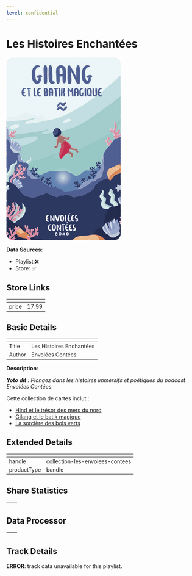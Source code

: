 ```yaml
---
level: confidential
---
```

# Les Histoires Enchantées

![card_[ccWXa].png](../../img/cards/card_[ccWXa].png)

**Data Sources**: 

- Playlist:❌
- Store: ✅


## Store Links

| <!-- --> | <!-- --> |
| - | - |
| price | 17.99 |


## Basic Details

| <!-- --> | <!-- --> |
| - | - |
| Title | Les Histoires Enchantées |
| Author | Envolées Contées |

**Description**:

_**Yoto dit** : Plongez dans les histoires immersifs et poétiques du podcast Envolées Contées._

Cette collection de cartes inclut :

*   [Hind et le trésor des mers du nord](https://eu.yotoplay.com/fr/products/hind-et-le-tresor-des-mers-du-nord "Hind")
*   [Gilang et le batik magique](https://eu.yotoplay.com/fr/products/gilang-et-le-batik-magique "Gilang")
*   [La sorcière des bois verts](https://eu.yotoplay.com/fr/products/la-sorciere-des-bois-verts "Sorciere")


## Extended Details

| <!-- --> | <!-- --> |
| - | - |
| handle | collection-les-envolees-contees |
| productType | bundle |


## Share Statistics

| <!-- --> | <!-- --> |
| - | - |


## Data Processor

| <!-- --> | <!-- --> |
| - | - |


## Track Details

**ERROR**: track data unavailable for this playlist.
